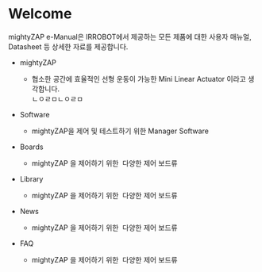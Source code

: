 # Welcome
mightyZAP e-Manual은 IRROBOT에서 제공하는 모든 제품에 대한 사용자 매뉴얼, Datasheet 등 상세한 자료를 제공합니다.

- mightyZAP
	- 협소한 공간에 효율적인 선형 운동이 가능한 Mini Linear Actuator
   이라고 생각합니다.    
   ㄴㅇㄹㅁㄴㅇㄹㅁ
   
- Software
	- mightyZAP을 제어 및 테스트하기 위한 Manager Software
- Boards
	- mightyZAP 을 제어하기 위한  다양한 제어 보드류
- Library
	- mightyZAP 을 제어하기 위한  다양한 제어 보드류
- News
	- mightyZAP 을 제어하기 위한  다양한 제어 보드류
- FAQ
	- mightyZAP 을 제어하기 위한  다양한 제어 보드류
